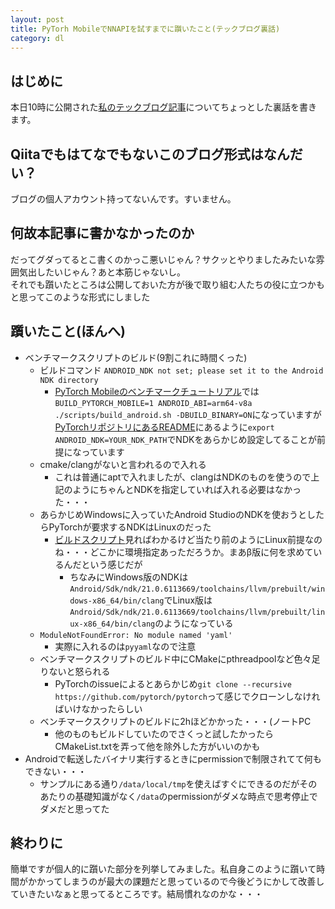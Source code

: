 ```yaml
---
layout: post
title: PyTorh MobileでNNAPIを試すまでに躓いたこと(テックブログ裏話)
category: dl
---
```


## はじめに
本日10時に公開された[私のテックブログ記事](https://t.co/QqHVvQEThl?amp=1)についてちょっとした裏話を書きます。
## Qiitaでもはてなでもないこのブログ形式はなんだい？
ブログの個人アカウント持ってないんです。すいません。
## 何故本記事に書かなかったのか
だってグダってるとこ書くのかっこ悪いじゃん？サクッとやりましたみたいな雰囲気出したいじゃん？あと本筋じゃないし。  
それでも躓いたところは公開しておいた方が後で取り組む人たちの役に立つかもと思ってこのような形式にしました
## 躓いたこと(ほんへ)
- ベンチマークスクリプトのビルド(9割これに時間くった)
    - ビルドコマンド `ANDROID_NDK not set; please set it to the Android NDK directory`
        - [PyTorch Mobileのベンチマークチュートリアル](https://pytorch.org/tutorials/recipes/mobile_perf.html#android-benchmarking-setup)では`BUILD_PYTORCH_MOBILE=1 ANDROID_ABI=arm64-v8a ./scripts/build_android.sh -DBUILD_BINARY=ON`になっていますが[PyTorchリポジトリにあるREADME](https://github.com/pytorch/pytorch/tree/master/scripts)にあるように`export ANDROID_NDK=YOUR_NDK_PATH`でNDKをあらかじめ設定してることが前提になっています
    - cmake/clangがないと言われるので入れる
        - これは普通にaptで入れましたが、clangはNDKのものを使うので上記のようにちゃんとNDKを指定していれば入れる必要はなかった・・・
    - あらかじめWindowsに入っていたAndroid StudioのNDKを使おうとしたらPyTorchが要求するNDKはLinuxのだった
        - [ビルドスクリプト](https://github.com/pytorch/pytorch/blob/5939d8a3e09b55a4889f6e43b15c1dc87c1f31ce/.circleci/docker/common/install_android.sh)見ればわかるけど当たり前のようにLinux前提なのね・・・どこかに環境指定あっただろうか。まあβ版に何を求めているんだという感じだが
            - ちなみにWindows版のNDKは`Android/Sdk/ndk/21.0.6113669/toolchains/llvm/prebuilt/windows-x86_64/bin/clang`でLinux版は`Android/Sdk/ndk/21.0.6113669/toolchains/llvm/prebuilt/linux-x86_64/bin/clang`のようになっている
    - `ModuleNotFoundError: No module named 'yaml'`
        - 実際に入れるのは`pyyaml`なので注意
    - ベンチマークスクリプトのビルド中にCMakeにpthreadpoolなど色々足りないと怒られる
        - PyTorchのissueによるとあらかじめ`git clone --recursive https://github.com/pytorch/pytorch`って感じでクローンしなければいけなかったらしい
    - ベンチマークスクリプトのビルドに2hほどかかった・・・(ノートPC
        - 他のものもビルドしていたのでさくっと試したかったらCMakeList.txtを弄って他を除外した方がいいのかも
- Androidで転送したバイナリ実行するときにpermissionで制限されてて何もできない・・・
    - サンプルにある通り`/data/local/tmp`を使えばすぐにできるのだがそのあたりの基礎知識がなく`/data`のpermissionがダメな時点で思考停止でダメだと思ってた
## 終わりに
簡単ですが個人的に躓いた部分を列挙してみました。私自身このように躓いて時間がかかってしまうのが最大の課題だと思っているので今後どうにかして改善していきたいなぁと思ってるところです。結局慣れなのかな・・・
